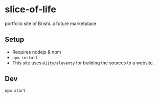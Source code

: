 # slice-of-life
 portfolio site of Brishi. a future marketplace

## Setup
- Requires nodejs & npm
- `npm install`
- This site uses `@11ty/eleventy` for building the sources to a website.

## Dev
`npm start`